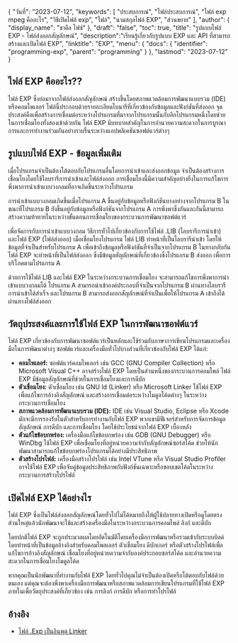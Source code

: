 {
"วันที่": "2023-07-12",
  "keywords": [
"ประสบการณ์",
"ไฟล์ประสบการณ์",
"ไฟล์ exp mpeg คืออะไร",
"วิธีเปิดไฟล์ exp",
"ไฟล์",
"นามสกุลไฟล์ EXP",
"ส่วนขยาย"
],
  "author": {
"display_name": "ชาคีล ไฟซ์"
},
"draft": "false",
"toc": true,
"title": "รูปแบบไฟล์ EXP - ไฟล์ส่งออกสัญลักษณ์",
  "description":"เรียนรู้เกี่ยวกับรูปแบบ EXP และ API ที่สามารถสร้างและเปิดไฟล์ EXP",
"linktitle": "EXP",
  "menu": {
    "docs": {
      "identifier": "programming-exp",
      "parent": "programming"
}
},
"lastmod": "2023-07-12"
}

## ไฟล์ EXP คืออะไร??

ไฟล์ EXP ซึ่งย่อมาจากไฟล์ส่งออกสัญลักษณ์ สร้างขึ้นโดยสภาพแวดล้อมการพัฒนาแบบรวม (IDE) หรือคอมไพเลอร์ ไฟล์นี้ประกอบด้วยรายละเอียดไบนารีที่เกี่ยวข้องกับข้อมูลและฟังก์ชันที่ส่งออก จุดประสงค์คือเพื่อสร้างการเชื่อมต่อระหว่างโปรแกรมที่มาจากโปรแกรมนั้นกับอีกโปรแกรมหนึ่งโดยช่วยในการเชื่อมโยงทั้งสองเข้าด้วยกัน ไฟล์ EXP มีบทบาทสำคัญในการอำนวยความสะดวกในการบูรณาการและการทำงานร่วมกันอย่างราบรื่นระหว่างแอปพลิเคชันซอฟต์แวร์ต่างๆ

## รูปแบบไฟล์ EXP - ข้อมูลเพิ่มเติม

เมื่อโปรแกรมจำเป็นต้องโต้ตอบกับโปรแกรมอื่นโดยการนำเข้าและส่งออกข้อมูล จำเป็นต้องสร้างการเชื่อมโยงโดยใช้ไลบรารีการนำเข้าและไฟล์ส่งออก การเชื่อมโยงนี้มีความสำคัญอย่างยิ่งในการแก้ไขการพึ่งพาการนำเข้าแบบวงกลมที่อาจเกิดขึ้นระหว่างโปรแกรม

การนำเข้าแบบวงกลมเกิดขึ้นเมื่อโปรแกรม A ขึ้นอยู่กับข้อมูลหรือฟังก์ชันบางอย่างจากโปรแกรม B ในขณะที่โปรแกรม B ยังขึ้นอยู่กับข้อมูลหรือฟังก์ชันจากโปรแกรม A การพึ่งพาซึ่งกันและกันนี้สามารถสร้างความท้าทายในระหว่างขั้นตอนการเชื่อมโยงของกระบวนการพัฒนาซอฟต์แวร์

เพื่อจัดการกับการนำเข้าแบบวงกลม วิธีการทั่วไปเกี่ยวข้องกับการใช้ไฟล์ .LIB (ไลบรารีการนำเข้า) และไฟล์ EXP (ไฟล์ส่งออก) เมื่อเชื่อมโยงโปรแกรม ไฟล์ LIB ทำหน้าที่เป็นไลบรารีนำเข้า โดยให้ข้อมูลที่จำเป็นสำหรับโปรแกรม A เพื่อเข้าถึงข้อมูลหรือฟังก์ชันที่จำเป็นจากโปรแกรม B ในทางกลับกัน ไฟล์ EXP จะทำหน้าที่เป็นไฟล์ส่งออก ซึ่งมีข้อมูลสัญลักษณ์ที่เกี่ยวข้องซึ่งโปรแกรม B ส่งออก เพื่อการบริโภคตามโปรแกรม A

ด้วยการใช้ไฟล์ LIB และไฟล์ EXP ในระหว่างกระบวนการเชื่อมโยง จะสามารถแก้ไขการพึ่งพาการนำเข้าแบบวงกลมได้ โปรแกรม A สามารถนำเข้าองค์ประกอบที่จำเป็นจากโปรแกรม B ผ่านทางไลบรารีการนำเข้าได้สำเร็จ และโปรแกรม B สามารถส่งออกสัญลักษณ์ที่จำเป็นเพื่อให้โปรแกรม A เข้าถึงได้ผ่านทางไฟล์ส่งออก

## วัตถุประสงค์และการใช้ไฟล์ EXP ในการพัฒนาซอฟต์แวร์

ไฟล์ EXP เกี่ยวข้องกับการพัฒนาซอฟต์แวร์เป็นหลักและใช้ร่วมกับภาษาการเขียนโปรแกรมและเครื่องมือในการพัฒนาต่างๆ ซอฟต์แวร์และเครื่องมือทั่วไปบางส่วนที่เกี่ยวข้องกับไฟล์ EXP ได้แก่:

- **คอมไพเลอร์:** ซอฟต์แวร์คอมไพเลอร์ เช่น GCC (GNU Compiler Collection) หรือ Microsoft Visual C++ อาจสร้างไฟล์ EXP โดยเป็นส่วนหนึ่งของกระบวนการคอมไพล์ ไฟล์ EXP มีข้อมูลสัญลักษณ์ที่ช่วยในการเชื่อมโยงและการดีบัก
- **ตัวเชื่อมโยง:** ตัวเชื่อมโยง เช่น GNU ld (Linker) หรือ Microsoft Linker ใช้ไฟล์ EXP เพื่อแก้ไขการอ้างอิงสัญลักษณ์ และสร้างการเชื่อมต่อระหว่างโมดูลโค้ดต่างๆ ในระหว่างกระบวนการเชื่อมโยง
- **สภาพแวดล้อมการพัฒนาแบบรวม (IDE):** IDE เช่น Visual Studio, Eclipse หรือ Xcode มักจะมีการรองรับในตัวสำหรับการทำงานกับไฟล์ EXP พวกเขามีฟีเจอร์สำหรับการจัดการข้อมูลสัญลักษณ์ การดีบัก และการเชื่อมโยง โดยใช้ประโยชน์จากไฟล์ EXP เบื้องหลัง
- **ตัวแก้ไขข้อบกพร่อง:** เครื่องมือแก้ไขข้อบกพร่อง เช่น GDB (GNU Debugger) หรือ WinDbg ใช้ไฟล์ EXP เพื่อเชื่อมโยงที่อยู่หน่วยความจำกับสัญลักษณ์ซอร์สโค้ด ช่วยให้นักพัฒนาสามารถแก้ไขข้อบกพร่องโปรแกรมได้อย่างมีประสิทธิภาพ
- **ตัวสร้างโปรไฟล์:** เครื่องมือสร้างโปรไฟล์ เช่น Intel VTune หรือ Visual Studio Profiler อาจใช้ไฟล์ EXP เพื่อจับคู่ข้อมูลประสิทธิภาพกับฟังก์ชันเฉพาะหรือขอบเขตโค้ดในระหว่างกระบวนการสร้างโปรไฟล์

## เปิดไฟล์ EXP ได้อย่างไร

ไฟล์ EXP ซึ่งเป็นไฟล์ส่งออกสัญลักษณ์โดยทั่วไปไม่ได้หมายถึงให้ผู้ใช้ปลายทางเปิดหรือดูโดยตรง ส่วนใหญ่แล้วนักพัฒนาจะใช้และสร้างเครื่องมือในระหว่างกระบวนการคอมไพล์ ลิงก์ และดีบัก

โดยปกติไฟล์ EXP จะถูกประมวลผลโดยอัตโนมัติโดยเครื่องมือการพัฒนาหรือรวมเข้ากับระบบบิลด์ โดยทำหน้าที่เป็นข้อมูลอ้างอิงสำหรับคอมไพลเลอร์ ตัวเชื่อมโยง ดีบักเกอร์ หรือตัวสร้างโปรไฟล์เพื่อแก้ไขการอ้างอิงสัญลักษณ์ เชื่อมโยงที่อยู่หน่วยความจำกับองค์ประกอบซอร์สโค้ด และอำนวยความสะดวกในการเชื่อมโยงโมดูลโค้ด

หากคุณเป็นนักพัฒนาที่ทำงานกับไฟล์ EXP โดยทั่วไปคุณไม่จำเป็นต้องเปิดหรือโต้ตอบกับไฟล์ด้วยตนเอง แต่คุณจะต้องพึ่งพาเครื่องมือการพัฒนาหรือสภาพแวดล้อมการเขียนโปรแกรมที่ใช้ไฟล์ EXP ภายในเพื่อวัตถุประสงค์ที่เกี่ยวข้อง เช่น การลิงก์ การดีบัก หรือการทำโปรไฟล์

## อ้างอิง
* [ไฟล์ .Exp เป็นอินพุต Linker](https://learn.microsoft.com/en-us/cpp/build/reference/dot-exp-files-as-linker-input?view=msvc-170)

